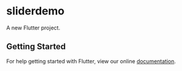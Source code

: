 # sliderdemo

A new Flutter project.

## Getting Started

For help getting started with Flutter, view our online
[documentation](http://flutter.io/).
